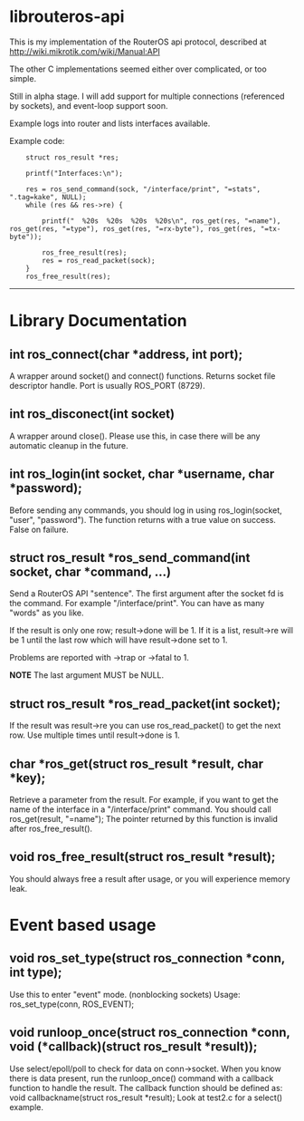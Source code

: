 librouteros-api
===============

This is my implementation of the RouterOS api protocol, described at http://wiki.mikrotik.com/wiki/Manual:API

The other C implementations seemed either over complicated, or too simple.

Still in alpha stage. I will add support for multiple connections (referenced by sockets), and event-loop support soon.

Example logs into router and lists interfaces available.

Example code:  

		struct ros_result *res;

		printf("Interfaces:\n");

		res = ros_send_command(sock, "/interface/print", "=stats", ".tag=kake", NULL);
		while (res && res->re) {

			printf("  %20s  %20s  %20s  %20s\n", ros_get(res, "=name"), ros_get(res, "=type"), ros_get(res, "=rx-byte"), ros_get(res, "=tx-byte"));

			ros_free_result(res);
			res = ros_read_packet(sock);
		}
		ros_free_result(res);

*********************

Library Documentation
=====================

## int ros_connect(char *address, int port);

A wrapper around socket() and connect() functions. Returns socket file descriptor handle.
Port is usually ROS_PORT (8729).

## int ros_disconect(int socket)

A wrapper around close(). Please use this, in case there will be any automatic cleanup in the future.

## int ros_login(int socket, char *username, char *password);

Before sending any commands, you should log in using ros_login(socket, "user", "password"). The function returns with a true value on success. False on failure.

## struct ros_result *ros_send_command(int socket, char *command, ...)

Send a RouterOS API "sentence". The first argument after the socket fd is the command. For example "/interface/print".
You can have as many "words" as you like.

If the result is only one row; result->done will be 1. If it is a list, result->re will be 1 until the last row which will have result->done set to 1.

Problems are reported with ->trap or ->fatal to 1.

**NOTE** The last argument MUST be NULL.

## struct ros_result *ros_read_packet(int socket);

If the result was result->re you can use ros_read_packet() to get the next row. Use multiple times until result->done is 1.

## char *ros_get(struct ros_result *result, char *key);

Retrieve a parameter from the result. For example, if you want to get the name of the interface in a "/interface/print" command. You should call ros_get(result, "=name");
The pointer returned by this function is invalid after ros_free_result().

## void ros_free_result(struct ros_result *result);

You should always free a result after usage, or you will experience memory leak.

# Event based usage

## void ros_set_type(struct ros_connection *conn, int type);

Use this to enter "event" mode. (nonblocking sockets) Usage: ros_set_type(conn, ROS_EVENT);

## void runloop_once(struct ros_connection *conn, void (*callback)(struct ros_result *result));

Use select/epoll/poll to check for data on conn->socket. When you know there is data present, run the runloop_once() command with a callback function to handle the result. The callback function should be defined as: void callbackname(struct ros_result *result);
Look at test2.c for a select() example.	